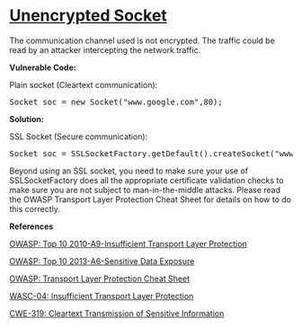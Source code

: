 # [Unencrypted Socket](https://find-sec-bugs.github.io/bugs.htm#UNENCRYPTED_SOCKET)

The communication channel used is not encrypted. The traffic could be read by an attacker intercepting the network traffic.

**Vulnerable Code:**  

Plain socket (Cleartext communication):

<pre>Socket soc = new Socket("www.google.com",80);</pre>

**Solution:**  

SSL Socket (Secure communication):

<pre>Socket soc = SSLSocketFactory.getDefault().createSocket("www.google.com", 443);</pre>

Beyond using an SSL socket, you need to make sure your use of SSLSocketFactory does all the appropriate certificate validation checks to
make sure you are not subject to man-in-the-middle attacks. Please read the OWASP Transport Layer Protection Cheat Sheet for details on how
to do this correctly.

**References**  

[OWASP: Top 10 2010-A9-Insufficient Transport Layer Protection](https://www.owasp.org/index.php/Top_10_2010-A9)  

[OWASP: Top 10 2013-A6-Sensitive Data Exposure](https://www.owasp.org/index.php/Top_10_2013-A6-Sensitive_Data_Exposure)  

[OWASP: Transport Layer Protection Cheat Sheet](https://www.owasp.org/index.php/Transport_Layer_Protection_Cheat_Sheet)  

[WASC-04: Insufficient Transport Layer Protection](http://projects.webappsec.org/w/page/13246945/Insufficient%20Transport%20Layer%20Protection)  

[CWE-319: Cleartext Transmission of Sensitive Information](https://cwe.mitre.org/data/definitions/319.html)
